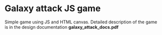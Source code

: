 # Galaxy attack JS game
Simple game using JS and HTML canvas. Detailed description of the game is in the design documentation **galaxy_attack_docs.pdf**
